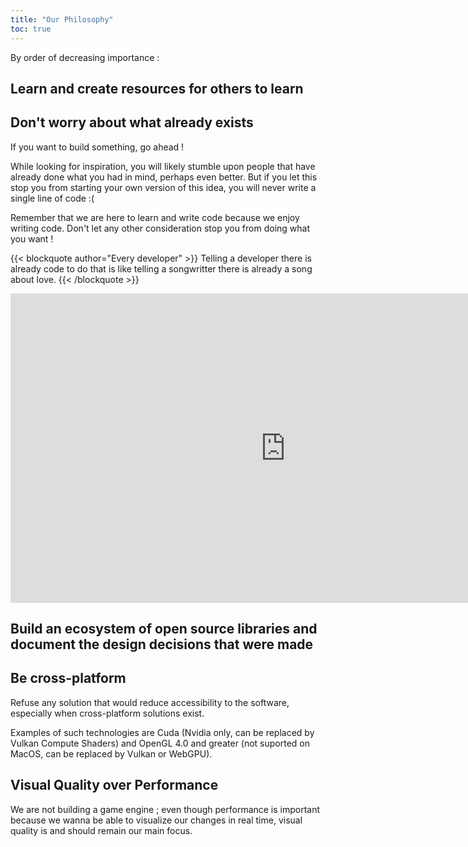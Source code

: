 ```yaml
---
title: "Our Philosophy"
toc: true
---
```


By order of decreasing importance :

## Learn and create resources for others to learn



## Don't worry about what already exists

If you want to build something, go ahead !

While looking for inspiration, you will likely stumble upon people that have already done what you had in mind, perhaps even better. But if you let this stop you from starting your own version of this idea, you will never write a single line of code :(

Remember that we are here to learn and write code because we enjoy writing code. Don't let any other consideration stop you from doing what you want !

{{< blockquote author="Every developer" >}}
Telling a developer there is already code to do that is like telling a songwritter there is already a song about love.
{{< /blockquote >}}

<iframe width="880" height="495" src="https://www.youtube.com/embed/vINkWUe874c" title="YouTube video player" frameborder="0" allow="accelerometer; autoplay; clipboard-write; encrypted-media; gyroscope; picture-in-picture" allowfullscreen></iframe>

## Build an ecosystem of open source libraries and document the design decisions that were made

## Be cross-platform

Refuse any solution that would reduce accessibility to the software, especially when cross-platform solutions exist.

Examples of such technologies are Cuda (Nvidia only, can be replaced by Vulkan Compute Shaders) and OpenGL 4.0 and greater (not suported on MacOS, can be replaced by Vulkan or WebGPU).

## Visual Quality over Performance

We are not building a game engine ; even though performance is important because we wanna be able to visualize our changes in real time, visual quality is and should remain our main focus.